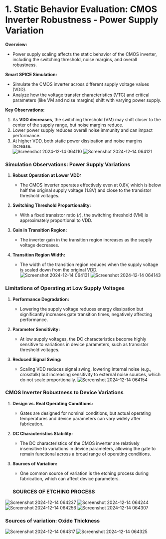 # **1. Static Behavior Evaluation: CMOS Inverter Robustness - Power Supply Variation**

**Overview:**  
- Power supply scaling affects the static behavior of the CMOS inverter, including the switching threshold, noise margins, and overall robustness.  

**Smart SPICE Simulation:**  
- Simulate the CMOS inverter across different supply voltage values (VDD).  
- Analyze how the voltage transfer characteristics (VTC) and critical parameters (like VM and noise margins) shift with varying power supply.  

**Key Observations:**  
1. As **VDD decreases**, the switching threshold (VM) may shift closer to the center of the supply range, but noise margins reduce.  
2. Lower power supply reduces overall noise immunity and can impact performance.  
3. At higher VDD, both static power dissipation and noise margins increase.  
![Screenshot 2024-12-14 064110](https://github.com/user-attachments/assets/0881a71d-23ca-4788-acd3-022200051cd4)
![Screenshot 2024-12-14 064121](https://github.com/user-attachments/assets/1b095533-5d5d-4847-8d9c-4284c23f816d)
### **Simulation Observations: Power Supply Variations**

1. **Robust Operation at Lower VDD:**  
   - The CMOS inverter operates effectively even at 0.8V, which is below half the original supply voltage (1.8V) and close to the transistor threshold voltages.

2. **Switching Threshold Proportionality:**  
   - With a fixed transistor ratio (*r*), the switching threshold (VM) is approximately proportional to VDD.

3. **Gain in Transition Region:**  
   - The inverter gain in the transition region increases as the supply voltage decreases.

4. **Transition Region Width:**  
   - The width of the transition region reduces when the supply voltage is scaled down from the original VDD.
   ![Screenshot 2024-12-14 064131](https://github.com/user-attachments/assets/d6867666-b993-4fcc-80c3-b68bf2e70c33)
   ![Screenshot 2024-12-14 064143](https://github.com/user-attachments/assets/63977762-4d62-41ac-bbe9-f5d596c9e75d)
### **Limitations of Operating at Low Supply Voltages**

1. **Performance Degradation:**  
   - Lowering the supply voltage reduces energy dissipation but significantly increases gate transition times, negatively affecting performance.

2. **Parameter Sensitivity:**  
   - At low supply voltages, the DC characteristics become highly sensitive to variations in device parameters, such as transistor threshold voltages.

3. **Reduced Signal Swing:**  
   - Scaling VDD reduces signal swing, lowering internal noise (e.g., crosstalk) but increasing sensitivity to external noise sources, which do not scale proportionally.
![Screenshot 2024-12-14 064154](https://github.com/user-attachments/assets/43789076-775b-4629-901c-22ff3cbd6891)
### **CMOS Inverter Robustness to Device Variations**

1. **Design vs. Real Operating Conditions:**  
   - Gates are designed for nominal conditions, but actual operating temperatures and device parameters can vary widely after fabrication.

2. **DC Characteristics Stability:**  
   - The DC characteristics of the CMOS inverter are relatively insensitive to variations in device parameters, allowing the gate to remain functional across a broad range of operating conditions.

3. **Sources of Variation:**  
   - One common source of variation is the etching process during fabrication, which can affect device parameters.
   ### SOURCES OF ETCHING PROCESS
![Screenshot 2024-12-14 064237](https://github.com/user-attachments/assets/37536703-156f-447e-a54b-a8f780b7eec3)
![Screenshot 2024-12-14 064244](https://github.com/user-attachments/assets/6957d230-95ea-49e9-8aa6-7e0997b9169c)
![Screenshot 2024-12-14 064256](https://github.com/user-attachments/assets/26d74cde-84b3-448d-ad3b-17614a6cdd4c)
![Screenshot 2024-12-14 064307](https://github.com/user-attachments/assets/acefb5ff-0705-4f5f-a95c-071aa3e27857)
### Sources of variation: Oxide Thickness
![Screenshot 2024-12-14 064317](https://github.com/user-attachments/assets/011ff2a9-1203-4501-a5ca-5c8d8f68d536)
![Screenshot 2024-12-14 064325](https://github.com/user-attachments/assets/f78cebab-3c33-45d5-af1f-7b3d1d6276b1)



